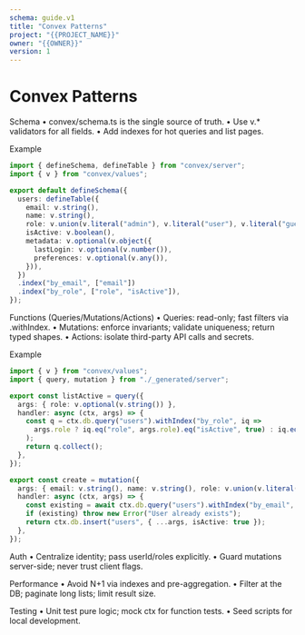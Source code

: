 ```yaml
---
schema: guide.v1
title: "Convex Patterns"
project: "{{PROJECT_NAME}}"
owner: "{{OWNER}}"
version: 1
---
```


# Convex Patterns

Schema
	•	convex/schema.ts is the single source of truth.
	•	Use v.* validators for all fields.
	•	Add indexes for hot queries and list pages.

Example
```ts
import { defineSchema, defineTable } from "convex/server";
import { v } from "convex/values";

export default defineSchema({
  users: defineTable({
    email: v.string(),
    name: v.string(),
    role: v.union(v.literal("admin"), v.literal("user"), v.literal("guest")),
    isActive: v.boolean(),
    metadata: v.optional(v.object({
      lastLogin: v.optional(v.number()),
      preferences: v.optional(v.any()),
    })),
  })
  .index("by_email", ["email"]) 
  .index("by_role", ["role", "isActive"]),
});
```
Functions (Queries/Mutations/Actions)
	•	Queries: read-only; fast filters via .withIndex.
	•	Mutations: enforce invariants; validate uniqueness; return typed shapes.
	•	Actions: isolate third-party API calls and secrets.

Example
```ts
import { v } from "convex/values";
import { query, mutation } from "./_generated/server";

export const listActive = query({
  args: { role: v.optional(v.string()) },
  handler: async (ctx, args) => {
    const q = ctx.db.query("users").withIndex("by_role", iq =>
      args.role ? iq.eq("role", args.role).eq("isActive", true) : iq.eq("isActive", true)
    );
    return q.collect();
  },
});

export const create = mutation({
  args: { email: v.string(), name: v.string(), role: v.union(v.literal("admin"), v.literal("user"), v.literal("guest")) },
  handler: async (ctx, args) => {
    const existing = await ctx.db.query("users").withIndex("by_email", q => q.eq("email", args.email)).first();
    if (existing) throw new Error("User already exists");
    return ctx.db.insert("users", { ...args, isActive: true });
  },
});
```
Auth
	•	Centralize identity; pass userId/roles explicitly.
	•	Guard mutations server-side; never trust client flags.

Performance
	•	Avoid N+1 via indexes and pre-aggregation.
	•	Filter at the DB; paginate long lists; limit result size.

Testing
	•	Unit test pure logic; mock ctx for function tests.
	•	Seed scripts for local development.
